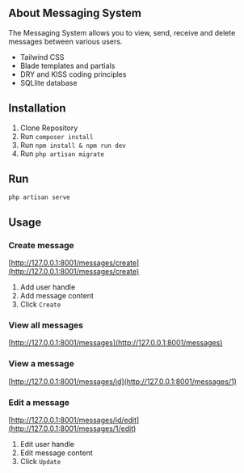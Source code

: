 
## About Messaging System

The Messaging System allows you to view, send, receive and delete messages between various users.

- Tailwind CSS
- Blade templates and partials
- DRY and KISS coding principles
- SQLlite database 

## Installation

1. Clone Repository
2. Run `composer install`
3. Run `npm install & npm run dev`
4. Run `php artisan migrate`

## Run
`php artisan serve`

## Usage

### Create message
[http://127.0.0.1:8001/messages/create](http://127.0.0.1:8001/messages/create)
1. Add user handle
2. Add message content
3. Click `Create`
### View all messages
[http://127.0.0.1:8001/messages](http://127.0.0.1:8001/messages)

### View a message
[http://127.0.0.1:8001/messages/id](http://127.0.0.1:8001/messages/1)

### Edit a message
[http://127.0.0.1:8001/messages/id/edit](http://127.0.0.1:8001/messages/1/edit)
1. Edit user handle
2. Edit message content
3. Click `Update`


